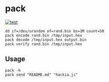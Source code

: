 # pack

[![test](https://github.com/hackia/pack/actions/workflows/test.yml/badge.svg)](https://github.com/hackia/pack/actions/workflows/test.yml)

```shell
dd if=/dev/urandom of=rand.bin bs=1M count=50
pack encode rand.bin /tmp/input.hex
pack decode /tmp/input.hex output.bin
pack verify rand.bin /tmp/input.hex
```

## Usage
```shell
pack -h
pack send "README.md" "hackia.ji"
```